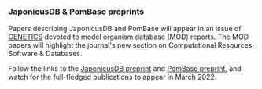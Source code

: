 ### JaponicusDB & PomBase preprints
<!-- pombase_flags: frontpage -->
<!-- newsfeed_thumbnail: japonicusdb-32x32.png -->

Papers describing JaponicusDB and PomBase will appear in an issue of
[GENETICS](https://academic.oup.com/genetics/) devoted to model
organism database (MOD) reports. The MOD papers will highlight the
journal's new section on Computational Resources, Software &
Databases.

Follow the links to the [JaponicusDB
preprint](https://www.biorxiv.org/content/10.1101/2021.09.23.461587v1)
and [PomBase
preprint](https://www.biorxiv.org/content/10.1101/2021.09.07.459264v1.full),
and watch for the full-fledged publications to appear in March 2022.
